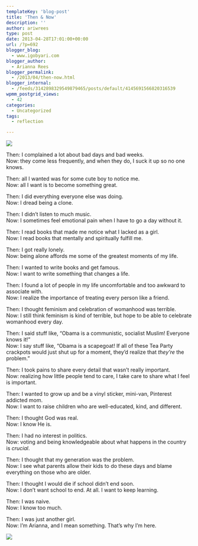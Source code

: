 ```yaml
---
templateKey: 'blog-post'
title: 'Then & Now'
description: ''
author: ariwrees
type: post
date: 2013-04-28T17:01:00+00:00
url: /?p=692
blogger_blog:
  - www.igobyari.com
blogger_author:
  - Arianna Rees
blogger_permalink:
  - /2013/04/then-now.html
blogger_internal:
  - /feeds/3142898329549879465/posts/default/4145691566820316539
wpmm_postgrid_views:
  - 42
categories:
  - Uncategorized
tags:
  - reflection

---
```

[![](https://sphotos-b.xx.fbcdn.net/hphotos-prn1/30853_1482440858612_6787569_n.jpg)](https://sphotos-b.xx.fbcdn.net/hphotos-prn1/30853_1482440858612_6787569_n.jpg)

Then: I complained a lot about bad days and bad weeks.  
Now: they come less frequently, and when they do, I suck it up so no one knows.

Then: all I wanted was for some cute boy to notice me.  
Now: all I want is to become something great.

Then: I did everything everyone else was doing.  
Now: I dread being a clone.

Then: I didn’t listen to much music.  
Now: I sometimes feel emotional pain when I have to go a day without it.

Then: I read books that made me notice what I lacked as a girl.  
Now: I read books that mentally and spiritually fulfill me.

Then: I got really lonely.  
Now: being alone affords me some of the greatest moments of my life.

Then: I wanted to write books and get famous.  
Now: I want to write something that changes a life.

Then: I found a lot of people in my life uncomfortable and too awkward to associate with.  
Now: I realize the importance of treating every person like a friend.

Then: I thought feminism and celebration of womanhood was terrible.  
Now: I still think feminism is kind of terrible, but hope to be able to celebrate womanhood every day.

Then: I said stuff like, “Obama is a communistic, socialist Muslim! Everyone knows it!”  
Now: I say stuff like, “Obama is a scapegoat! If all of these Tea Party crackpots would just shut up for a moment, they’d realize that _they’re_ the problem.”

Then: I took pains to share every detail that wasn’t really important.  
Now: realizing how little people tend to care, I take care to share what I feel is important.

Then: I wanted to grow up and be a vinyl sticker, mini-van, Pinterest addicted mom.  
Now: I want to raise children who are well-educated, kind, and different.

Then: I thought God was real.  
Now: I know He is.

Then: I had no interest in politics.  
Now: voting and being knowledgeable about what happens in the country is _crucial_.

Then: I thought that my generation was the problem.  
Now: I see what parents allow their kids to do these days and blame everything on those who are older.

Then: I thought I would die if school didn’t end soon.  
Now: I don’t want school to end. At all. I want to keep learning.

Then: I was naive.  
Now: I know too much.

Then: I was just another girl.  
Now: I’m Arianna, and I mean something. That’s why I’m here.

[![](https://sphotos-a.xx.fbcdn.net/hphotos-prn1/551309_551873711511632_2000444468_n.jpg)](https://sphotos-a.xx.fbcdn.net/hphotos-prn1/551309_551873711511632_2000444468_n.jpg)
